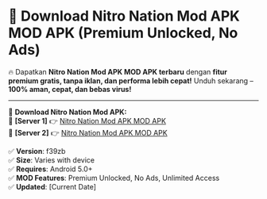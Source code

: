 # 🚀 Download Nitro Nation Mod APK MOD APK (Premium Unlocked, No Ads)  

🔥 Dapatkan **Nitro Nation Mod APK MOD APK terbaru** dengan **fitur premium gratis, tanpa iklan, dan performa lebih cepat!** Unduh sekarang – **100% aman, cepat, dan bebas virus!**  

---


🔽 **Download Nitro Nation Mod APK:**  
🔹 **[Server 1]** 👉 [Nitro Nation Mod APK MOD APK](https://apkcomod.com?title=Nitro_Nation_Mod_APK)  
🔹 **[Server 2]** 👉 [Nitro Nation Mod APK MOD APK](https://apkcomod.com?title=Nitro_Nation_Mod_APK)  


✅ **Version**: f39zb  
✅ **Size**: Varies with device  
✅ **Requires**: Android 5.0+  
✅ **MOD Features**: Premium Unlocked, No Ads, Unlimited Access  
✅ **Updated**: [Current Date]  